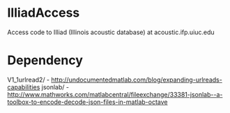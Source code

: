 IlliadAccess
============

Access code to Illiad (Illinois acoustic database) at acoustic.ifp.uiuc.edu

Dependency
============

V1_1urlread2/ - http://undocumentedmatlab.com/blog/expanding-urlreads-capabilities
jsonlab/ - http://www.mathworks.com/matlabcentral/fileexchange/33381-jsonlab--a-toolbox-to-encode-decode-json-files-in-matlab-octave
